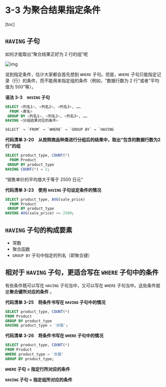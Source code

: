 # 3-3 为聚合结果指定条件

[toc]

## `HAVING` 子句

如何才能取出“聚合结果正好为 2 行的组”呢

![img](D:/GitRep/SQL/notes/%E7%AC%AC3%E7%AB%A0%20%E8%81%9A%E5%90%88%E5%92%8C%E6%8E%92%E5%BA%8F/3-3%20%E4%B8%BA%E8%81%9A%E5%90%88%E7%BB%93%E6%9E%9C%E6%8C%87%E5%AE%9A%E6%9D%A1%E4%BB%B6.assets/Image00072-16605685152293.gif)

说到指定条件，估计大家都会首先想到 `WHERE` 子句。但是，`WHERE` 子句只能指定记录（行）的条件，而不能用来指定组的条件（例如，“数据行数为 2 行”或者“平均值为 500”等）。

**语法 3-3　`HAVING` 子句**

```sql
SELECT <列名1>, <列名2>, <列名3>, ……
  FROM <表名>
 GROUP BY <列名1>, <列名2>, <列名3>, ……
HAVING <分组结果对应的条件>
```

```sql
SELECT` → `FROM` → `WHERE` → `GROUP BY` → `HAVING
```

**代码清单 3-20　从按照商品种类进行分组后的结果中，取出“包含的数据行数为2行”的组**

```sql
SELECT product_type, COUNT(*)
  FROM Product
 GROUP BY product_type
HAVING COUNT(*) = 2;
```

“销售单价的平均值大于等于 2500 日元”

**代码清单 3-23　使用 `HAVING` 子句设定条件的情况**

```sql
SELECT product_type, AVG(sale_price)
  FROM Product
 GROUP BY product_type
HAVING AVG(sale_price) >= 2500;
```

## `HAVING` 子句的构成要素

- 常数
- 聚合函数
- `GROUP BY` 子句中指定的列名（即聚合键）

## 相对于 `HAVING` 子句，更适合写在 `WHERE` 子句中的条件

有些条件既可以写在 `HAVING` 子句当中，又可以写在 `WHERE` 子句当中。这些条件就是**聚合键所对应的条件** 。

**代码清单 3-25　将条件书写在 `HAVING` 子句中的情况**

```SQL
SELECT product_type, COUNT(*)
FROM Product
GROUP BY product_type
HAVING product_type = '衣服';
```

**代码清单 3-26　将条件书写在 `WHERE` 子句中的情况**

```sql
SELECT product_type, COUNT(*)
FROM Product
WHERE product_type = '衣服'
GROUP BY product_type;
```

**`WHERE` 子句 = 指定行所对应的条件**

**`HAVING` 子句 = 指定组所对应的条件**

